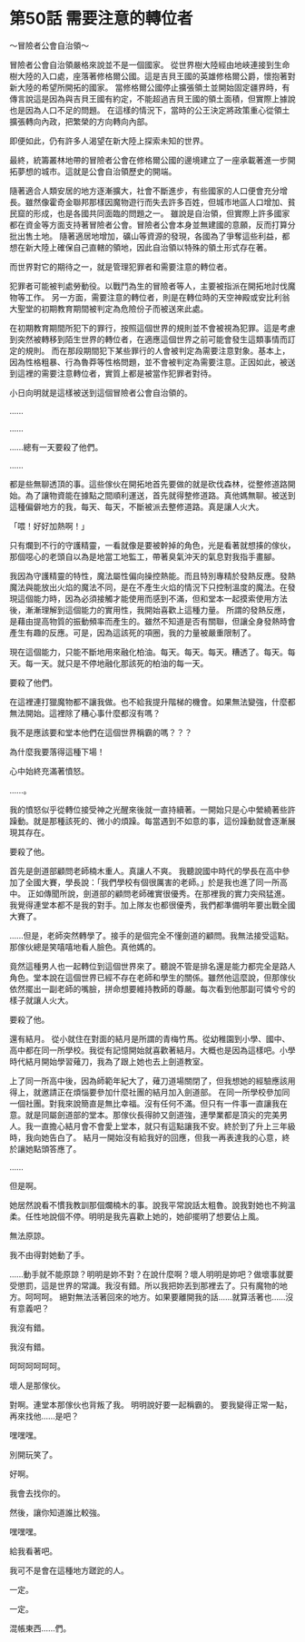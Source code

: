 # 第50話 需要注意的轉位者

～冒險者公會自治領～

冒險者公會自治領嚴格來說並不是一個國家。
從世界樹大陸經由地峽連接到生命樹大陸的入口處，座落著修格爾公國。這是吉貝王國的英雄修格爾公爵，懷抱著對新大陸的希望所開拓的國家。
當修格爾公國停止擴張領土並開始固定疆界時，有傳言說這是因為與吉貝王國有約定，不能超過吉貝王國的領土面積，但實際上據說也是因為人口不足的問題。
在這樣的情況下，當時的公王決定將政策重心從領土擴張轉向內政，把繁榮的方向轉向內部。

即便如此，仍有許多人渴望在新大陸上探索未知的世界。

最終，統籌叢林地帶的冒險者公會在修格爾公國的邊境建立了一座承載著進一步開拓夢想的城市。這就是公會自治領歷史的開端。

隨著適合人類安居的地方逐漸擴大，社會不斷進步，有些國家的人口便會充分增長。雖然像霍奇金聯邦那樣因魔物遊行而失去許多百姓，但城市地區人口增加、貧民窟的形成，也是各國共同面臨的問題之一。
雖說是自治領，但實際上許多國家都在資金等方面支持著冒險者公會。冒險者公會本身並無建國的意願，反而打算分批出售土地。
隨著適居地增加，礦山等資源的發現，各國為了爭奪這些利益，都想在新大陸上確保自己直轄的領地，因此自治領以特殊的領土形式存在著。

而世界對它的期待之一，就是管理犯罪者和需要注意的轉位者。

犯罪者可能被判處勞動役。以戰鬥為生的冒險者等人，主要被指派在開拓地討伐魔物等工作。
另一方面，需要注意的轉位者，則是在轉位時的天空神殿或安比利翁大聖堂的初期教育期間被判定為危險份子而被送來此處。

在初期教育期間所犯下的罪行，按照這個世界的規則並不會被視為犯罪。這是考慮到突然被轉移到陌生世界的轉位者，在適應這個世界之前可能會發生這類事情而訂定的規則。
而在那段期間犯下某些罪行的人會被判定為需要注意對象。基本上，因為性格粗暴、行為魯莽等性格問題，並不會被判定為需要注意。正因如此，被送到這裡的需要注意轉位者，實質上都是被當作犯罪者對待。

小日向明就是這樣被送到這個冒險者公會自治領的。

......

......

......總有一天要殺了他們。

......

都是些無聊透頂的事。這些傢伙在開拓地首先要做的就是砍伐森林，從整修道路開始。為了讓物資能在據點之間順利運送，首先就得整修道路。真他媽無聊。被送到這種偏僻地方的我，每天、每天，不斷被派去整修道路。真是讓人火大。

「喂！好好加熱啊！」

只有爛到不行的守護精靈，一看就像是要被幹掉的角色，光是看著就想揍的傢伙，那個噁心的老頭自以為是地當工地監工，帶著臭氣沖天的氣息對我指手畫腳。

我因為守護精靈的特性，魔法屬性偏向操控熱能。而且特別專精於發熱反應。發熱魔法與能放出火焰的魔法不同，是在不產生火焰的情況下只控制溫度的魔法。在發現這個能力時，因為必須接觸才能使用而感到不滿，但和堂本一起摸索使用方法後，漸漸理解到這個能力的實用性，我開始喜歡上這種力量。
所謂的發熱反應，是藉由提高物質的振動頻率而產生的。雖然不知道是否有關聯，但讓全身發熱時會產生有趣的反應。可是，因為這該死的項圈，我的力量被嚴重限制了。

現在這個能力，只能不斷地用來融化柏油。每天。每天。每天。糟透了。每天。每天。每一天。就只是不停地融化那該死的柏油的每一天。

要殺了他們。

在這裡連打獵魔物都不讓我做。也不給我提升階梯的機會。如果無法變強，什麼都無法開始。這裡除了糟心事什麼都沒有嗎？

我不是應該要和堂本他們在這個世界稱霸的嗎？？？

為什麼我要落得這種下場！

心中始終充滿著憤怒。

......。

我的憤怒似乎從轉位接受神之光醒來後就一直持續著。一開始只是心中縈繞著些許躁動。就是那種該死的、微小的煩躁。每當遇到不如意的事，這份躁動就會逐漸展現其存在。

要殺了他。

首先是劍道部顧問老師楠木重人。真讓人不爽。
我聽說國中時代的學長在高中參加了全國大賽，學長說：「我們學校有個很厲害的老師。」於是我也進了同一所高中。
正如傳聞所說，劍道部的顧問老師確實很優秀。在那裡我的實力突飛猛進。我覺得連堂本都不是我的對手。加上隊友也都很優秀，我們都準備明年要出戰全國大賽了。

......但是，老師突然轉學了。接手的是個完全不懂劍道的顧問。我無法接受這點。那傢伙總是笑嘻嘻地看人臉色。真他媽的。

竟然這種男人也一起轉位到這個世界來了。聽說不管是排名還是能力都完全是路人角色。堂本說在這個世界已經不存在老師和學生的關係。雖然他這麼說，但那傢伙依然擺出一副老師的嘴臉，拼命想要維持教師的尊嚴。每次看到他那副可憐兮兮的樣子就讓人火大。

要殺了他。

還有結月。
從小就住在對面的結月是所謂的青梅竹馬。從幼稚園到小學、國中、高中都在同一所學校。我從有記憶開始就喜歡著結月。大概也是因為這樣吧。小學時代結月開始學習薙刀，我為了跟上她也去上劍道教室。

上了同一所高中後，因為師範年紀大了，薙刀道場關閉了，但我想她的經驗應該用得上，就邀請正在煩惱要參加什麼社團的結月加入劍道部。
在同一所學校參加同一個社團。對我來說簡直是無比幸福。沒有任何不滿。但只有一件事一直讓我在意。就是同屬劍道部的堂本。那傢伙長得帥又劍道強，連學業都是頂尖的完美男人。我一直擔心結月會不會愛上堂本，就只有這點讓我不安。終於到了升上三年級時，我向她告白了。
結月一開始沒有給我好的回應，但我一再表達我的心意，終於讓她點頭答應了。

......

但是啊。

她居然說看不慣我教訓那個爛楠木的事。說我平常說話太粗魯。說我對她也不夠溫柔。任性地說個不停。明明是我先喜歡上她的，她卻擺明了想要佔上風。

無法原諒。

我不由得對她動了手。

......動手就不能原諒？明明是妳不對？在說什麼啊？壞人明明是妳吧？做壞事就要受懲罰，這是世界的常識。我沒有錯。所以我把妳丟到那裡去了。只有魔物的地方。呵呵呵。
絕對無法活著回來的地方。如果要離開我的話......就算活著也......沒有意義吧？

我沒有錯。

我沒有錯。

呵呵呵呵呵呵。

壞人是那傢伙。

對啊。連堂本那傢伙也背叛了我。
明明說好要一起稱霸的。
要我變得正常一點，再來找他......是吧？

嘿嘿嘿。

別開玩笑了。

好啊。

我會去找你的。

然後，讓你知道誰比較強。

嘿嘿嘿。

給我看著吧。

我可不是會在這種地方蹉跎的人。

一定。

一定。

混帳東西......們。
